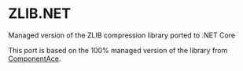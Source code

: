 # ZLIB.NET

Managed version of the ZLIB compression library ported to .NET Core

This port is based on the 100% managed version of the library from [ComponentAce](http://www.componentace.com/zlib_.NET.htm).
